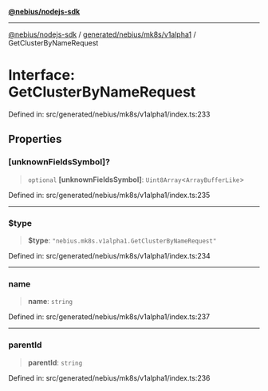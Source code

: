 [**@nebius/nodejs-sdk**](../../../../../README.md)

---

[@nebius/nodejs-sdk](../../../../../README.md) / [generated/nebius/mk8s/v1alpha1](../README.md) / GetClusterByNameRequest

# Interface: GetClusterByNameRequest

Defined in: src/generated/nebius/mk8s/v1alpha1/index.ts:233

## Properties

### \[unknownFieldsSymbol\]?

> `optional` **\[unknownFieldsSymbol\]**: `Uint8Array`\<`ArrayBufferLike`\>

Defined in: src/generated/nebius/mk8s/v1alpha1/index.ts:235

---

### $type

> **$type**: `"nebius.mk8s.v1alpha1.GetClusterByNameRequest"`

Defined in: src/generated/nebius/mk8s/v1alpha1/index.ts:234

---

### name

> **name**: `string`

Defined in: src/generated/nebius/mk8s/v1alpha1/index.ts:237

---

### parentId

> **parentId**: `string`

Defined in: src/generated/nebius/mk8s/v1alpha1/index.ts:236
